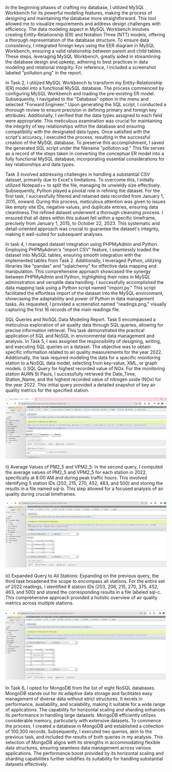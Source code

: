 
In the beginning phases of crafting my database, I utilized MySQL Workbench for its powerful modeling features, making the process of designing and maintaining the database more straightforward. This tool allowed me to visualize requirements and address design challenges with efficiency. The data modeling aspect in MySQL Workbench involves creating Entity-Relationship (ER) and Notation Three (NTT) models, offering a thorough representation of the database structure. To ensure data consistency, I integrated foreign keys using the EER diagram in MySQL Workbench, ensuring a valid relationship between parent and child tables. These steps, leveraging MySQL Workbench, greatly aided in streamlining the database design and upkeep, adhering to best practices in data modeling and relational integrity. For reference, I included a screenshot labeled "pollution.png" in the report.

In Task 2, I utilized MySQL Workbench to transform my Entity-Relationship (ER) model into a functional MySQL database. The process commenced by configuring MySQL Workbench and loading the pre-existing ER model. Subsequently, I navigated to the "Database" option in the menu and selected "Forward Engineer." 
Upon generating the SQL script, I conducted a thorough review to ensure precision in defining primary and foreign key attributes. Additionally, I verified that the data types assigned to each field were appropriate. This meticulous examination was crucial for maintaining the integrity of key relationships within the database and ensuring compatibility with the designated data types.
Once satisfied with the script's accuracy, I executed the process, resulting in the successful creation of the MySQL database. To preserve this accomplishment, I saved the generated SQL script under the filename "pollution.sql." This file serves as a record of the steps taken in converting the conceptual ER model into a fully functional MySQL database, incorporating essential considerations for key relationships and data types.


Task 3 involved addressing challenges in handling a substantial CSV dataset, primarily due to Excel's limitations. To overcome this, I initially utilized Notepad++ to split the file, managing its unwieldy size effectively. Subsequently, Python played a pivotal role in refining the dataset. For the first task, I successfully filtered and retained data recorded from January 1, 2015, onward. During this process, meticulous attention was given to issues like empty site IDs, negative values, and duplicate entries, ensuring data cleanliness.The refined dataset underwent a thorough cleansing process. I ensured that all dates within this subset fell within a specific timeframe, precisely from January 1, 2015, to October 22, 2023. This systematic and detail-oriented approach was crucial to guarantee the dataset's integrity, making it well-suited for subsequent analyses.

In task 4, I managed dataset integration using PHPMyAdmin and Python. Employing PHPMyAdmin's "import CSV" feature, I seamlessly loaded the dataset into MySQL tables, ensuring smooth integration with the implemented tables from Task 2. Additionally, I leveraged Python, utilizing libraries like "pandas" and "sqlalchemy" for effective data mapping and manipulation. This comprehensive approach showcased the synergy between PHPMyAdmin and Python, highlighting their roles in MySQL administration and versatile data handling.
I successfully accomplished the data mapping task using a Python script named "import.py." This script facilitated the effortless import of the dataset into the MySQL environment, showcasing the adaptability and power of Python in data management tasks. As requested, I provided a screenshot named "readings.png," visually capturing the first 16 records of the main readings file.

SQL Queries and NoSQL Data Modeling Report. Task 5 encompassed a meticulous exploration of air quality data through SQL queries, allowing for precise information retrieval. This task demonstrated the practical application of SQL and NoSQL in environmental data management and analysis.
In Task 5, I was assigned the responsibility of designing, writing, and executing SQL queries on a dataset. The objective was to obtain specific information related to air quality measurements for the year 2022. Additionally, the task required modeling the data for a specific monitoring station to a NoSQL data model, selecting from key-value, XML, or graph models.
i) SQL Query for highest recorded value of NOx:
For the monitoring station AURN St Pauls, I successfully retrieved the Date_Time, Station_Name, and the highest recorded value of nitrogen oxide (NOx) for the year 2022. This initial query provided a detailed snapshot of key air quality metrics for the specified station.

![screen of query a](sql-q1.jpg)

ii) Average Values of PM2_5 and VPM2_5:
In the second query, I computed the average values of PM2_5 and VPM2_5 for each station in 2022, specifically at 8:00 AM and during peak traffic hours. This involved identifying 5 station IDs (203, 215, 270, 452, 463, and 500) and storing the results in a file named sql-b. This step allowed for a focused analysis of air quality during crucial timeframes.

![screen of query b](sql-q2.jpg)

iii) Expanded Query to All Stations:
Expanding on the previous query, the third task broadened the scope to encompass all stations. For the entire set of 2022 readings, I identified 8 station IDs (203, 206, 215, 270, 375, 452, 463, and 500) and stored the corresponding results in a file labeled sql-c. This comprehensive approach provided a holistic overview of air quality metrics across multiple stations.

![screen of query c](sql-q3.jpg)

In Task 6, I opted for MongoDB from the list of eight NoSQL databases. MongoDB stands out for its adaptive data storage and facilitates easy management of diverse data without strict structures. It excels in performance, availability, and scalability, making it suitable for a wide range of applications. The capability for horizontal scaling and sharding enhances its performance in handling large datasets. MongoDB efficiently utilizes considerable memory, particularly with extensive datasets.
To commence the process, I created a database in MongoDB and established a collection of 100,300 records. Subsequently, I executed two queries, akin to the previous task, and included the results of both queries in my analysis.
This selection of MongoDB aligns with its strengths in accommodating flexible data structures, ensuring seamless data management across various applications. The performance boost provided by its horizontal scaling and sharding capabilities further solidifies its suitability for handling substantial datasets effectively.
